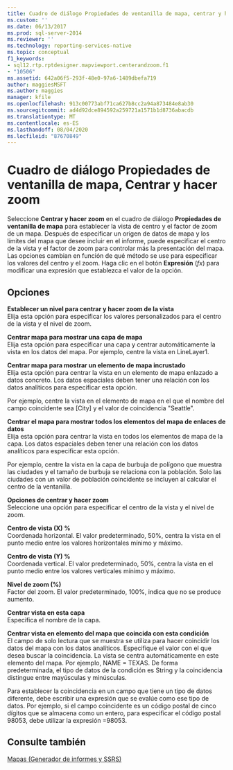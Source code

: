 ```yaml
---
title: Cuadro de diálogo Propiedades de ventanilla de mapa, centrar y hacer zoom | Microsoft Docs
ms.custom: ''
ms.date: 06/13/2017
ms.prod: sql-server-2014
ms.reviewer: ''
ms.technology: reporting-services-native
ms.topic: conceptual
f1_keywords:
- sql12.rtp.rptdesigner.mapviewport.centerandzoom.f1
- "10506"
ms.assetid: 642a06f5-293f-48e0-97a6-1489dbefa719
author: maggiesMSFT
ms.author: maggies
manager: kfile
ms.openlocfilehash: 913c00773abf71ca627b8cc2a94a873484e8ab30
ms.sourcegitcommit: ad4d92dce894592a259721a1571b1d8736abacdb
ms.translationtype: MT
ms.contentlocale: es-ES
ms.lasthandoff: 08/04/2020
ms.locfileid: "87670849"
---
```

# <a name="map-viewport-properties-dialog-box-center-and-zoom"></a>Cuadro de diálogo Propiedades de ventanilla de mapa, Centrar y hacer zoom
  Seleccione **Centrar y hacer zoom** en el cuadro de diálogo **Propiedades de ventanilla de mapa** para establecer la vista de centro y el factor de zoom de un mapa. Después de especificar un origen de datos de mapa y los límites del mapa que desee incluir en el informe, puede especificar el centro de la vista y el factor de zoom para controlar más la presentación del mapa. Las opciones cambian en función de qué método se use para especificar los valores del centro y el zoom. Haga clic en el botón **Expresión** (*fx*) para modificar una expresión que establezca el valor de la opción.  
  
## <a name="options"></a>Opciones  
 **Establecer un nivel para centrar y hacer zoom de la vista**  
 Elija esta opción para especificar los valores personalizados para el centro de la vista y el nivel de zoom.  
  
 **Centrar mapa para mostrar una capa de mapa**  
 Elija esta opción para especificar una capa y centrar automáticamente la vista en los datos del mapa. Por ejemplo, centre la vista en LineLayer1.  
  
 **Centrar mapa para mostrar un elemento de mapa incrustado**  
 Elija esta opción para centrar la vista en un elemento de mapa enlazado a datos concreto. Los datos espaciales deben tener una relación con los datos analíticos para especificar esta opción.  
  
 Por ejemplo, centre la vista en el elemento de mapa en el que el nombre del campo coincidente sea [City] y el valor de coincidencia "Seattle".  
  
 **Centrar el mapa para mostrar todos los elementos del mapa de enlaces de datos**  
 Elija esta opción para centrar la vista en todos los elementos de mapa de la capa. Los datos espaciales deben tener una relación con los datos analíticos para especificar esta opción.  
  
 Por ejemplo, centre la vista en la capa de burbuja de polígono que muestra las ciudades y el tamaño de burbuja se relaciona con la población. Solo las ciudades con un valor de población coincidente se incluyen al calcular el centro de la ventanilla.  
  
 **Opciones de centrar y hacer zoom**  
 Seleccione una opción para especificar el centro de la vista y el nivel de zoom.  
  
 **Centro de vista (X) %**  
 Coordenada horizontal. El valor predeterminado, 50%, centra la vista en el punto medio entre los valores horizontales mínimo y máximo.  
  
 **Centro de vista (Y) %**  
 Coordenada vertical. El valor predeterminado, 50%, centra la vista en el punto medio entre los valores verticales mínimo y máximo.  
  
 **Nivel de zoom (%)**  
 Factor del zoom. El valor predeterminado, 100%, indica que no se produce aumento.  
  
 **Centrar vista en esta capa**  
 Especifica el nombre de la capa.  
  
 **Centrar vista en elemento del mapa que coincida con esta condición**  
 El campo de solo lectura que se muestra se utiliza para hacer coincidir los datos del mapa con los datos analíticos. Especifique el valor con el que desea buscar la coincidencia. La vista se centra automáticamente en este elemento del mapa. Por ejemplo, NAME = TEXAS. De forma predeterminada, el tipo de datos de la condición es String y la coincidencia distingue entre mayúsculas y minúsculas.  
  
 Para establecer la coincidencia en un campo que tiene un tipo de datos diferente, debe escribir una expresión que se evalúe como ese tipo de datos. Por ejemplo, si el campo coincidente es un código postal de cinco dígitos que se almacena como un entero, para especificar el código postal 98053, debe utilizar la expresión =98053.  
  
## <a name="see-also"></a>Consulte también  
 [Mapas &#40;Generador de informes y SSRS&#41;](report-design/maps-report-builder-and-ssrs.md)  
  
  
